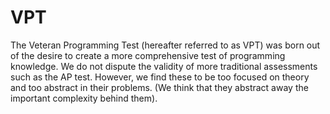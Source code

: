 # VPT
The Veteran Programming Test (hereafter referred to as VPT) was
born out of the desire to create a more comprehensive test of programming
knowledge. We do not dispute the validity of more traditional assessments
such as the AP test. However, we find these to be too focused on theory
and too abstract in their problems. (We think that they abstract away
the important complexity behind them).
